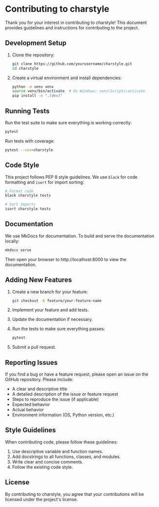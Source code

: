 # Contributing to charstyle

Thank you for your interest in contributing to charstyle! This document provides guidelines and instructions for contributing to the project.

## Development Setup

1. Clone the repository:
   ```bash
   git clone https://github.com/yourusername/charstyle.git
   cd charstyle
   ```

2. Create a virtual environment and install dependencies:
   ```bash
   python -m venv venv
   source venv/bin/activate  # On Windows: venv\Scripts\activate
   pip install -e ".[dev]"
   ```

## Running Tests

Run the test suite to make sure everything is working correctly:

```bash
pytest
```

Run tests with coverage:

```bash
pytest --cov=charstyle
```

## Code Style

This project follows PEP 8 style guidelines. We use `black` for code formatting and `isort` for import sorting:

```bash
# Format code
black charstyle tests

# Sort imports
isort charstyle tests
```

## Documentation

We use MkDocs for documentation. To build and serve the documentation locally:

```bash
mkdocs serve
```

Then open your browser to http://localhost:8000 to view the documentation.

## Adding New Features

1. Create a new branch for your feature:
   ```bash
   git checkout -b feature/your-feature-name
   ```

2. Implement your feature and add tests.

3. Update the documentation if necessary.

4. Run the tests to make sure everything passes:
   ```bash
   pytest
   ```

5. Submit a pull request.

## Reporting Issues

If you find a bug or have a feature request, please open an issue on the GitHub repository. Please include:

- A clear and descriptive title
- A detailed description of the issue or feature request
- Steps to reproduce the issue (if applicable)
- Expected behavior
- Actual behavior
- Environment information (OS, Python version, etc.)

## Style Guidelines

When contributing code, please follow these guidelines:

1. Use descriptive variable and function names.
2. Add docstrings to all functions, classes, and modules.
3. Write clear and concise comments.
4. Follow the existing code style.

## License

By contributing to charstyle, you agree that your contributions will be licensed under the project's license.
